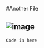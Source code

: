#Another File

![image](https://styles.redditmedia.com/t5_2r5i1/styles/communityIcon_x4lqmqzu1hi81.jpg)
---
`Code is here`
